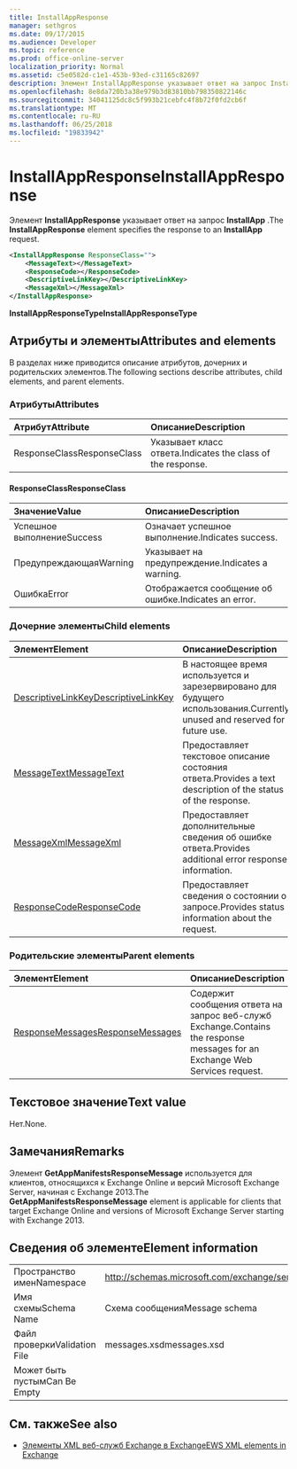 ```yaml
---
title: InstallAppResponse
manager: sethgros
ms.date: 09/17/2015
ms.audience: Developer
ms.topic: reference
ms.prod: office-online-server
localization_priority: Normal
ms.assetid: c5e0582d-c1e1-453b-93ed-c31165c82697
description: Элемент InstallAppResponse указывает ответ на запрос InstallApp.
ms.openlocfilehash: 8e8da720b3a38e979b3d83810bb798350822146c
ms.sourcegitcommit: 34041125dc8c5f993b21cebfc4f8b72f0fd2cb6f
ms.translationtype: MT
ms.contentlocale: ru-RU
ms.lasthandoff: 06/25/2018
ms.locfileid: "19833942"
---
```

# <a name="installappresponse"></a><span data-ttu-id="406c0-103">InstallAppResponse</span><span class="sxs-lookup"><span data-stu-id="406c0-103">InstallAppResponse</span></span>

<span data-ttu-id="406c0-104">Элемент **InstallAppResponse** указывает ответ на запрос **InstallApp** .</span><span class="sxs-lookup"><span data-stu-id="406c0-104">The **InstallAppResponse** element specifies the response to an **InstallApp** request.</span></span> 
  
```xml
<InstallAppResponse ResponseClass="">
    <MessageText></MessageText>
    <ResponseCode></ResponseCode>
    <DescriptiveLinkKey></DescriptiveLinkKey>
    <MessageXml></MessageXml>
</InstallAppResponse>
```

 <span data-ttu-id="406c0-105">**InstallAppResponseType**</span><span class="sxs-lookup"><span data-stu-id="406c0-105">**InstallAppResponseType**</span></span>
## <a name="attributes-and-elements"></a><span data-ttu-id="406c0-106">Атрибуты и элементы</span><span class="sxs-lookup"><span data-stu-id="406c0-106">Attributes and elements</span></span>

<span data-ttu-id="406c0-107">В разделах ниже приводится описание атрибутов, дочерних и родительских элементов.</span><span class="sxs-lookup"><span data-stu-id="406c0-107">The following sections describe attributes, child elements, and parent elements.</span></span>
  
### <a name="attributes"></a><span data-ttu-id="406c0-108">Атрибуты</span><span class="sxs-lookup"><span data-stu-id="406c0-108">Attributes</span></span>

|<span data-ttu-id="406c0-109">**Атрибут**</span><span class="sxs-lookup"><span data-stu-id="406c0-109">**Attribute**</span></span>|<span data-ttu-id="406c0-110">**Описание**</span><span class="sxs-lookup"><span data-stu-id="406c0-110">**Description**</span></span>|
|:-----|:-----|
|<span data-ttu-id="406c0-111">ResponseClass</span><span class="sxs-lookup"><span data-stu-id="406c0-111">ResponseClass</span></span>  <br/> |<span data-ttu-id="406c0-112">Указывает класс ответа.</span><span class="sxs-lookup"><span data-stu-id="406c0-112">Indicates the class of the response.</span></span>  <br/> |
   
#### <a name="responseclass"></a><span data-ttu-id="406c0-113">ResponseClass</span><span class="sxs-lookup"><span data-stu-id="406c0-113">ResponseClass</span></span>

|<span data-ttu-id="406c0-114">**Значение**</span><span class="sxs-lookup"><span data-stu-id="406c0-114">**Value**</span></span>|<span data-ttu-id="406c0-115">**Описание**</span><span class="sxs-lookup"><span data-stu-id="406c0-115">**Description**</span></span>|
|:-----|:-----|
|<span data-ttu-id="406c0-116">Успешное выполнение</span><span class="sxs-lookup"><span data-stu-id="406c0-116">Success</span></span>  <br/> |<span data-ttu-id="406c0-117">Означает успешное выполнение.</span><span class="sxs-lookup"><span data-stu-id="406c0-117">Indicates success.</span></span>  <br/> |
|<span data-ttu-id="406c0-118">Предупреждающая</span><span class="sxs-lookup"><span data-stu-id="406c0-118">Warning</span></span>  <br/> |<span data-ttu-id="406c0-119">Указывает на предупреждение.</span><span class="sxs-lookup"><span data-stu-id="406c0-119">Indicates a warning.</span></span>  <br/> |
|<span data-ttu-id="406c0-120">Ошибка</span><span class="sxs-lookup"><span data-stu-id="406c0-120">Error</span></span>  <br/> |<span data-ttu-id="406c0-121">Отображается сообщение об ошибке.</span><span class="sxs-lookup"><span data-stu-id="406c0-121">Indicates an error.</span></span>  <br/> |
   
### <a name="child-elements"></a><span data-ttu-id="406c0-122">Дочерние элементы</span><span class="sxs-lookup"><span data-stu-id="406c0-122">Child elements</span></span>

|<span data-ttu-id="406c0-123">**Элемент**</span><span class="sxs-lookup"><span data-stu-id="406c0-123">**Element**</span></span>|<span data-ttu-id="406c0-124">**Описание**</span><span class="sxs-lookup"><span data-stu-id="406c0-124">**Description**</span></span>|
|:-----|:-----|
|[<span data-ttu-id="406c0-125">DescriptiveLinkKey</span><span class="sxs-lookup"><span data-stu-id="406c0-125">DescriptiveLinkKey</span></span>](descriptivelinkkey.md) <br/> |<span data-ttu-id="406c0-126">В настоящее время используется и зарезервировано для будущего использования.</span><span class="sxs-lookup"><span data-stu-id="406c0-126">Currently unused and reserved for future use.</span></span>  <br/> |
|[<span data-ttu-id="406c0-127">MessageText</span><span class="sxs-lookup"><span data-stu-id="406c0-127">MessageText</span></span>](messagetext.md) <br/> |<span data-ttu-id="406c0-128">Предоставляет текстовое описание состояния ответа.</span><span class="sxs-lookup"><span data-stu-id="406c0-128">Provides a text description of the status of the response.</span></span>  <br/> |
|[<span data-ttu-id="406c0-129">MessageXml</span><span class="sxs-lookup"><span data-stu-id="406c0-129">MessageXml</span></span>](messagexml.md) <br/> |<span data-ttu-id="406c0-130">Предоставляет дополнительные сведения об ошибке ответа.</span><span class="sxs-lookup"><span data-stu-id="406c0-130">Provides additional error response information.</span></span>  <br/> |
|[<span data-ttu-id="406c0-131">ResponseCode</span><span class="sxs-lookup"><span data-stu-id="406c0-131">ResponseCode</span></span>](responsecode.md) <br/> |<span data-ttu-id="406c0-132">Предоставляет сведения о состоянии о запросе.</span><span class="sxs-lookup"><span data-stu-id="406c0-132">Provides status information about the request.</span></span>  <br/> |
   
### <a name="parent-elements"></a><span data-ttu-id="406c0-133">Родительские элементы</span><span class="sxs-lookup"><span data-stu-id="406c0-133">Parent elements</span></span>

|<span data-ttu-id="406c0-134">**Элемент**</span><span class="sxs-lookup"><span data-stu-id="406c0-134">**Element**</span></span>|<span data-ttu-id="406c0-135">**Описание**</span><span class="sxs-lookup"><span data-stu-id="406c0-135">**Description**</span></span>|
|:-----|:-----|
|[<span data-ttu-id="406c0-136">ResponseMessages</span><span class="sxs-lookup"><span data-stu-id="406c0-136">ResponseMessages</span></span>](responsemessages.md) <br/> |<span data-ttu-id="406c0-137">Содержит сообщения ответа на запрос веб-служб Exchange.</span><span class="sxs-lookup"><span data-stu-id="406c0-137">Contains the response messages for an Exchange Web Services request.</span></span>  <br/> |
   
## <a name="text-value"></a><span data-ttu-id="406c0-138">Текстовое значение</span><span class="sxs-lookup"><span data-stu-id="406c0-138">Text value</span></span>

<span data-ttu-id="406c0-139">Нет.</span><span class="sxs-lookup"><span data-stu-id="406c0-139">None.</span></span>
  
## <a name="remarks"></a><span data-ttu-id="406c0-140">Замечания</span><span class="sxs-lookup"><span data-stu-id="406c0-140">Remarks</span></span>

<span data-ttu-id="406c0-141">Элемент **GetAppManifestsResponseMessage** используется для клиентов, относящихся к Exchange Online и версий Microsoft Exchange Server, начиная с Exchange 2013.</span><span class="sxs-lookup"><span data-stu-id="406c0-141">The **GetAppManifestsResponseMessage** element is applicable for clients that target Exchange Online and versions of Microsoft Exchange Server starting with Exchange 2013.</span></span> 
  
## <a name="element-information"></a><span data-ttu-id="406c0-142">Сведения об элементе</span><span class="sxs-lookup"><span data-stu-id="406c0-142">Element information</span></span>

|||
|:-----|:-----|
|<span data-ttu-id="406c0-143">Пространство имен</span><span class="sxs-lookup"><span data-stu-id="406c0-143">Namespace</span></span>  <br/> |http://schemas.microsoft.com/exchange/services/2006/messages  <br/> |
|<span data-ttu-id="406c0-144">Имя схемы</span><span class="sxs-lookup"><span data-stu-id="406c0-144">Schema Name</span></span>  <br/> |<span data-ttu-id="406c0-145">Схема сообщения</span><span class="sxs-lookup"><span data-stu-id="406c0-145">Message schema</span></span>  <br/> |
|<span data-ttu-id="406c0-146">Файл проверки</span><span class="sxs-lookup"><span data-stu-id="406c0-146">Validation File</span></span>  <br/> |<span data-ttu-id="406c0-147">messages.xsd</span><span class="sxs-lookup"><span data-stu-id="406c0-147">messages.xsd</span></span>  <br/> |
|<span data-ttu-id="406c0-148">Может быть пустым</span><span class="sxs-lookup"><span data-stu-id="406c0-148">Can Be Empty</span></span>  <br/> ||
   
## <a name="see-also"></a><span data-ttu-id="406c0-149">См. также</span><span class="sxs-lookup"><span data-stu-id="406c0-149">See also</span></span>



- [<span data-ttu-id="406c0-150">Элементы XML веб-служб Exchange в Exchange</span><span class="sxs-lookup"><span data-stu-id="406c0-150">EWS XML elements in Exchange</span></span>](ews-xml-elements-in-exchange.md)

